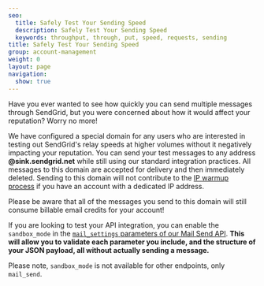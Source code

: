 ```yaml
---
seo:
  title: Safely Test Your Sending Speed
  description: Safely Test Your Sending Speed
  keywords: throughput, through, put, speed, requests, sending
title: Safely Test Your Sending Speed
group: account-management
weight: 0
layout: page
navigation:
  show: true
---
```


Have you ever wanted to see how quickly you can send multiple messages through SendGrid, but you were concerned about how it would affect your reputation? Worry no more!

We have configured a special domain for any users who are interested in testing out SendGrid's relay speeds at higher volumes without it negatively impacting your reputation. You can send your test messages to any address **@sink.sendgrid.net** while still using our standard integration practices. All messages to this domain are accepted for delivery and then immediately deleted. Sending to this domain will not contribute to the [IP warmup process]({{root_url}}/ui/sending-email/warming-up-an-ip-address/) if you have an account with a dedicated IP address.

<call-out>
 Please be aware that all of the messages you send to this domain will still consume billable email credits for your account!
</call-out>

If you are looking to test your API integration, you can enable the `sandbox_mode` in the [`mail_settings` parameters of our Mail Send API]({{root_url}}/for-developers/sending-email/sandbox-mode/). **This will allow you to validate each parameter you include, and the structure of your JSON payload, all without actually sending a message.**

<call-out>

Please note, `sandbox_mode` is not available for other endpoints, only `mail_send`.

</call-out>

